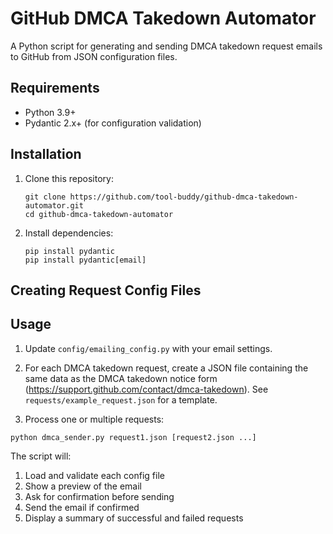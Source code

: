 # GitHub DMCA Takedown Automator

A Python script for generating and sending DMCA takedown request emails to GitHub from JSON configuration files.

## Requirements

- Python 3.9+
- Pydantic 2.x+ (for configuration validation)

## Installation

1. Clone this repository:
   ```
   git clone https://github.com/tool-buddy/github-dmca-takedown-automator.git
   cd github-dmca-takedown-automator
   ```

2. Install dependencies:
   ```
   pip install pydantic
   pip install pydantic[email]
   ```



## Creating Request Config Files




## Usage

1. Update `config/emailing_config.py` with your email settings.

2. For each DMCA takedown request, create a JSON file containing the same data as the DMCA takedown notice form (https://support.github.com/contact/dmca-takedown). See `requests/example_request.json` for a template.

3. Process one or multiple requests:
```
python dmca_sender.py request1.json [request2.json ...]
```

The script will:
1. Load and validate each config file
2. Show a preview of the email
3. Ask for confirmation before sending
4. Send the email if confirmed
5. Display a summary of successful and failed requests
